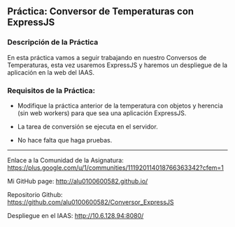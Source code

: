 ## Práctica: Conversor de Temperaturas con ExpressJS

### Descripción de la Práctica

En esta práctica vamos a seguir trabajando en nuestro Conversos de Temperaturas, esta vez usaremos ExpressJS y haremos un despliegue de la aplicación en la web del IAAS.

### Requisitos de la Práctica:


-  Modifique la práctica anterior de la temperatura con objetos y herencia (sin web workers) para que sea una aplicación ExpressJS.

-  La tarea de conversión se ejecuta en el servidor.

-  No hace falta que haga pruebas.


---

Enlace a la Comunidad de la Asignatura: https://plus.google.com/u/1/communities/111920114018766363342?cfem=1

Mi GitHub page: http://alu0100600582.github.io/

Repositorio Github: https://github.com/alu0100600582/Conversor_ExpressJS

Despliegue en el IAAS: http://10.6.128.94:8080/


